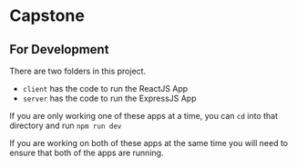 # Capstone

## For Development

There are two folders in this project.

- `client` has the code to run the ReactJS App
- `server` has the code to run the ExpressJS App

If you are only working one of these apps at a time, you can `cd` into that directory and run `npm run dev`

If you are working on both of these apps at the same time you will need to ensure that both of the apps are running.
